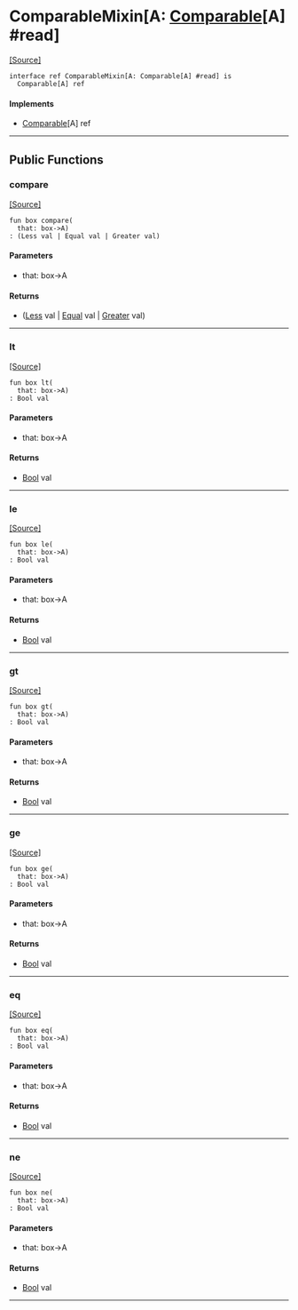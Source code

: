 # ComparableMixin\[A: [Comparable](builtin-Comparable.md)\[A\] #read\]
<span class="source-link">[[Source]](src/semver-__-utils/comparable_mixin.md#L1)</span>
```pony
interface ref ComparableMixin[A: Comparable[A] #read] is
  Comparable[A] ref
```

#### Implements

* [Comparable](builtin-Comparable.md)\[A\] ref

---

## Public Functions

### compare
<span class="source-link">[[Source]](src/semver-__-utils/comparable_mixin.md#L2)</span>


```pony
fun box compare(
  that: box->A)
: (Less val | Equal val | Greater val)
```
#### Parameters

*   that: box->A

#### Returns

* ([Less](builtin-Less.md) val | [Equal](builtin-Equal.md) val | [Greater](builtin-Greater.md) val)

---

### lt
<span class="source-link">[[Source]](src/semver-__-utils/comparable_mixin.md#L4)</span>


```pony
fun box lt(
  that: box->A)
: Bool val
```
#### Parameters

*   that: box->A

#### Returns

* [Bool](builtin-Bool.md) val

---

### le
<span class="source-link">[[Source]](src/semver-__-utils/comparable_mixin.md#L7)</span>


```pony
fun box le(
  that: box->A)
: Bool val
```
#### Parameters

*   that: box->A

#### Returns

* [Bool](builtin-Bool.md) val

---

### gt
<span class="source-link">[[Source]](src/semver-__-utils/comparable_mixin.md#L11)</span>


```pony
fun box gt(
  that: box->A)
: Bool val
```
#### Parameters

*   that: box->A

#### Returns

* [Bool](builtin-Bool.md) val

---

### ge
<span class="source-link">[[Source]](src/semver-__-utils/comparable_mixin.md#L14)</span>


```pony
fun box ge(
  that: box->A)
: Bool val
```
#### Parameters

*   that: box->A

#### Returns

* [Bool](builtin-Bool.md) val

---

### eq
<span class="source-link">[[Source]](src/semver-__-utils/comparable_mixin.md#L18)</span>


```pony
fun box eq(
  that: box->A)
: Bool val
```
#### Parameters

*   that: box->A

#### Returns

* [Bool](builtin-Bool.md) val

---

### ne
<span class="source-link">[[Source]](src/semver-__-utils/comparable_mixin.md#L21)</span>


```pony
fun box ne(
  that: box->A)
: Bool val
```
#### Parameters

*   that: box->A

#### Returns

* [Bool](builtin-Bool.md) val

---

